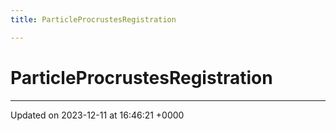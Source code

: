 ```yaml
---
title: ParticleProcrustesRegistration

---
```


# ParticleProcrustesRegistration





-------------------------------

Updated on 2023-12-11 at 16:46:21 +0000